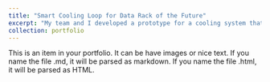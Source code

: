 ```yaml
---
title: "Smart Cooling Loop for Data Rack of the Future"
excerpt: "My team and I developed a prototype for a cooling system that would be implemented into data center server racks. My main contribution was creating the user interface as seen on the project poster, as well as, creating the Arduino code that takes in data from multiple temperature and flow sensors and then opens or closes the valves regulating the water flow. The user interface was created using PyQT5<br/><img src='/images/Poster.pdf'>"
collection: portfolio
---
```


This is an item in your portfolio. It can be have images or nice text. If you name the file .md, it will be parsed as markdown. If you name the file .html, it will be parsed as HTML. 

